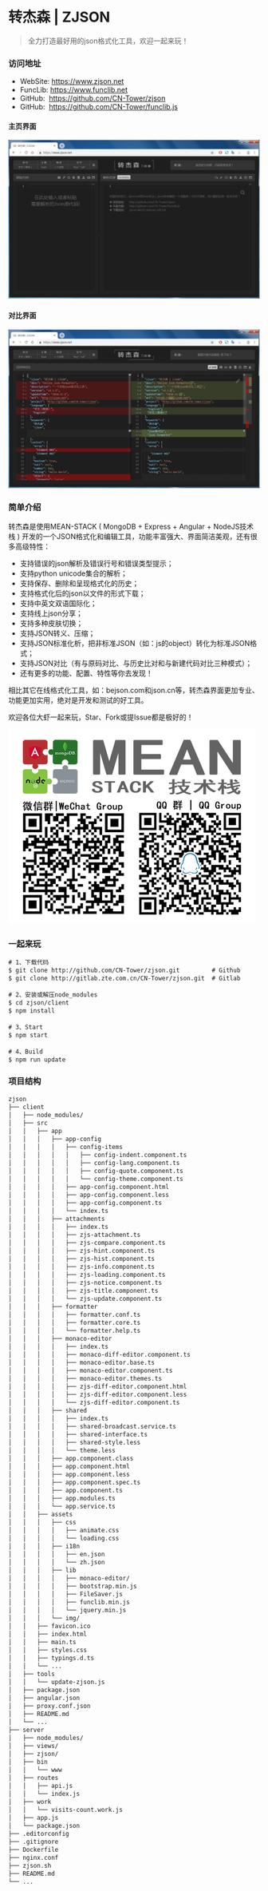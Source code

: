 # 转杰森 | ZJSON
> 全力打造最好用的json格式化工具，欢迎一起来玩！

### 访问地址
- WebSite: https://www.zjson.net
- FuncLib: https://www.funclib.net
- GitHub: &nbsp;https://github.com/CN-Tower/zjson
- GitHub: &nbsp;https://github.com/CN-Tower/funclib.js

#### 主页界面
![](/zjson.png)
#### 对比界面
![](/zjson-diff.png)

### 简单介绍

转杰森是使用MEAN-STACK ( MongoDB + Express + Angular + NodeJS技术栈 ) 开发的一个JSON格式化和编辑工具，功能丰富强大、界面简洁美观，还有很多高级特性：

- 支持错误的json解析及错误行号和错误类型提示；
- 支持python unicode集合的解析；
- 支持保存、删除和呈现格式化的历史；
- 支持格式化后的json以文件的形式下载；
- 支持中英文双语国际化；
- 支持线上json分享；
- 支持多种皮肤切换；
- 支持JSON转义、压缩；
- 支持JSON标准化析，把非标准JSON（如：js的object）转化为标准JSON格式；
- 支持JSON对比（有与原码对比、与历史比对和与新建代码对比三种模式）；
- 还有更多的功能、配置、特性等你去发现！

相比其它在线格式化工具，如：bejson.com和json.cn等，转杰森界面更加专业、功能更加实用，绝对是开发和测试的好工具。


欢迎各位大虾一起来玩，Star、Fork或提Issue都是极好的！

![](/mean.png)

### 一起来玩
```
# 1、下载代码
$ git clone http://github.com/CN-Tower/zjson.git         # Github
$ git clone http://gitlab.zte.com.cn/CN-Tower/zjson.git  # Gitlab

# 2、安装或解压node_modules
$ cd zjson/client
$ npm install

# 3、Start
$ npm start

# 4、Build
$ npm run update
```

### 项目结构
```
zjson
├── client                              
│   ├── node_modules/                   
│   ├── src                             
│   │   ├── app                         
│   │   │   ├── app-config
│   │   │   │   ├── config-items
│   │   │   │   │   ├── config-indent.component.ts
│   │   │   │   │   ├── config-lang.component.ts
│   │   │   │   │   ├── config-quote.component.ts
│   │   │   │   │   └── config-theme.component.ts
│   │   │   │   ├── app-config.component.html
│   │   │   │   ├── app-config.component.less
│   │   │   │   ├── app-config.component.ts
│   │   │   │   └── index.ts
│   │   │   ├── attachments
│   │   │   │   ├── index.ts
│   │   │   │   ├── zjs-attachment.ts
│   │   │   │   ├── zjs-compare.component.ts
│   │   │   │   ├── zjs-hint.component.ts
│   │   │   │   ├── zjs-hist.component.ts
│   │   │   │   ├── zjs-info.component.ts
│   │   │   │   ├── zjs-loading.component.ts
│   │   │   │   ├── zjs-notice.component.ts
│   │   │   │   ├── zjs-title.component.ts
│   │   │   │   └── zjs-update.component.ts
│   │   │   ├── formatter       
│   │   │   │   ├── formatter.conf.ts
│   │   │   │   ├── formatter.core.ts
│   │   │   │   └── formatter.help.ts
│   │   │   ├── monaco-editor        
│   │   │   │   ├── index.ts
│   │   │   │   ├── monaco-diff-editor.component.ts
│   │   │   │   ├── monaco-editor.base.ts
│   │   │   │   ├── monaco-editor.component.ts
│   │   │   │   ├── monaco-editor.themes.ts
│   │   │   │   ├── zjs-diff-editor.component.html
│   │   │   │   ├── zjs-diff-editor.component.less
│   │   │   │   └── zjs-diff-editor.component.ts
│   │   │   ├── shared
│   │   │   │   ├── index.ts
│   │   │   │   ├── shared-broadcast.service.ts
│   │   │   │   ├── shared-interface.ts
│   │   │   │   ├── shared-style.less
│   │   │   │   └── theme.less
│   │   │   ├── app.component.class  
│   │   │   ├── app.component.html   
│   │   │   ├── app.component.less   
│   │   │   ├── app.component.spec.ts
│   │   │   ├── app.component.ts     
│   │   │   ├── app.modules.ts       
│   │   │   └── app.service.ts       
│   │   ├── assets                  
│   │   │   ├── css                 
│   │   │   │   ├── animate.css     
│   │   │   │   └── loading.css     
│   │   │   ├── i18n                
│   │   │   │   ├── en.json         
│   │   │   │   └── zh.json         
│   │   │   ├── lib 
│   │   │   │   ├── monaco-editor/  
│   │   │   │   ├── bootstrap.min.js  
│   │   │   │   ├── FileSaver.js   
│   │   │   │   ├── funclib.min.js
│   │   │   │   └── jquery.min.js                 
│   │   │   └── img/  
│   │   ├── favicon.ico             
│   │   ├── index.html              
│   │   ├── main.ts                 
│   │   ├── styles.css              
│   │   ├── typings.d.ts            
│   │   └── ...                     
│   ├── tools                       
│   │   └── update-zjson.js         
│   ├── package.json                
│   ├── angular.json                
│   ├── proxy.conf.json             
│   ├── README.md                   
│   └── ...                         
├── server                      
│   ├── node_modules/           
│   ├── views/                  
│   ├── zjson/                  
│   ├── bin                     
│   │   └── www                 
│   ├── routes                  
│   │   ├── api.js              
│   │   └── index.js            
│   ├── work                    
│   │   └── visits-count.work.js
│   ├── app.js                  
│   └── package.json            
├── .editorconfig               
├── .gitignore                  
├── Dockerfile                  
├── nginx.conf                  
├── zjson.sh                    
├── README.md                   
└── ...                         
```
